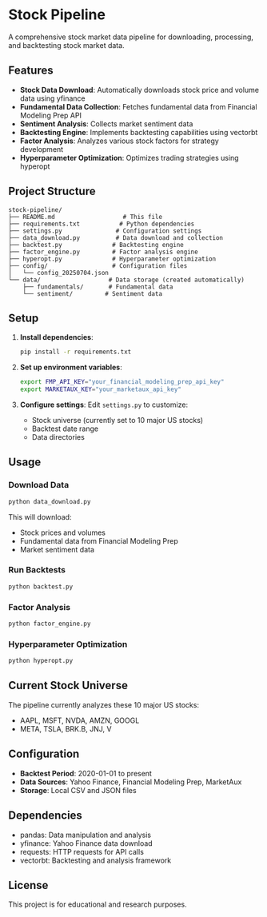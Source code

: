 # Stock Pipeline

A comprehensive stock market data pipeline for downloading, processing, and backtesting stock market data.

## Features

- **Stock Data Download**: Automatically downloads stock price and volume data using yfinance
- **Fundamental Data Collection**: Fetches fundamental data from Financial Modeling Prep API
- **Sentiment Analysis**: Collects market sentiment data
- **Backtesting Engine**: Implements backtesting capabilities using vectorbt
- **Factor Analysis**: Analyzes various stock factors for strategy development
- **Hyperparameter Optimization**: Optimizes trading strategies using hyperopt

## Project Structure

```
stock-pipeline/
├── README.md                   # This file
├── requirements.txt           # Python dependencies
├── settings.py               # Configuration settings
├── data_download.py          # Data download and collection
├── backtest.py              # Backtesting engine
├── factor_engine.py         # Factor analysis engine
├── hyperopt.py              # Hyperparameter optimization
├── config/                  # Configuration files
│   └── config_20250704.json
└── data/                   # Data storage (created automatically)
    ├── fundamentals/       # Fundamental data
    └── sentiment/         # Sentiment data
```

## Setup

1. **Install dependencies**:
   ```bash
   pip install -r requirements.txt
   ```

2. **Set up environment variables**:
   ```bash
   export FMP_API_KEY="your_financial_modeling_prep_api_key"
   export MARKETAUX_KEY="your_marketaux_api_key"
   ```

3. **Configure settings**:
   Edit `settings.py` to customize:
   - Stock universe (currently set to 10 major US stocks)
   - Backtest date range
   - Data directories

## Usage

### Download Data
```bash
python data_download.py
```
This will download:
- Stock prices and volumes
- Fundamental data from Financial Modeling Prep
- Market sentiment data

### Run Backtests
```bash
python backtest.py
```

### Factor Analysis
```bash
python factor_engine.py
```

### Hyperparameter Optimization
```bash
python hyperopt.py
```

## Current Stock Universe

The pipeline currently analyzes these 10 major US stocks:
- AAPL, MSFT, NVDA, AMZN, GOOGL
- META, TSLA, BRK.B, JNJ, V

## Configuration

- **Backtest Period**: 2020-01-01 to present
- **Data Sources**: Yahoo Finance, Financial Modeling Prep, MarketAux
- **Storage**: Local CSV and JSON files

## Dependencies

- pandas: Data manipulation and analysis
- yfinance: Yahoo Finance data download
- requests: HTTP requests for API calls
- vectorbt: Backtesting and analysis framework

## License

This project is for educational and research purposes.